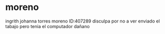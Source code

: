 # moreno
ingrith johanna torres moreno ID:407289 disculpa por no a ver enviado el tabajo pero tenia el computador dañano 
